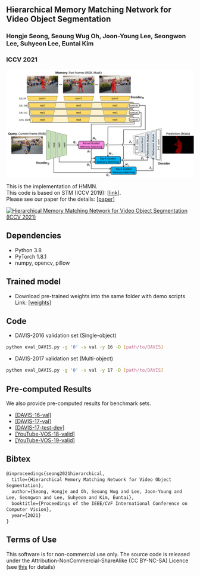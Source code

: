 ## Hierarchical Memory Matching Network for Video Object Segmentation
### Hongje Seong, Seoung Wug Oh, Joon-Young Lee, Seongwon Lee, Suhyeon Lee, Euntai Kim
### ICCV 2021

<img src="./img/main.jpg" alt="no_image"/>

This is the implementation of HMMN.  
This code is based on STM (ICCV 2019): [[link](https://github.com/seoungwugoh/STM)].  
Please see our paper for the details: [[paper]](https://arxiv.org/abs/2109.11404)

[![Hierarchical Memory Matching Network for Video Object Segmentation (ICCV 2021)](https://img.youtube.com/vi/zSofRzPImQY/0.jpg)](https://www.youtube.com/watch?v=zSofRzPImQY "Hierarchical Memory Matching Network for Video Object Segmentation (ICCV 2021)")

## Dependencies
* Python 3.8
* PyTorch 1.8.1
* numpy, opencv, pillow

## Trained model
* Download pre-trained weights into the same folder with demo scripts <br>Link: [[weights](https://drive.google.com/file/d/16vOMm7hIdmC6yL4FlBO4p_miTeUoskt7/view?usp=sharing)]


## Code
* DAVIS-2016 validation set (Single-object)
```bash
python eval_DAVIS.py -g '0' -s val -y 16 -D [path/to/DAVIS]
```
* DAVIS-2017 validation set (Multi-object)
```bash
python eval_DAVIS.py -g '0' -s val -y 17 -D [path/to/DAVIS]
```

## Pre-computed Results
We also provide pre-computed results for benchmark sets.
* [[DAVIS-16-val]](https://drive.google.com/file/d/1SqzBktU0DrSd5_vC7TVmPtXJBn3bqAfG/view?usp=sharing)
* [[DAVIS-17-val]](https://drive.google.com/file/d/1uDx8rPo91qEnoE_nBCYF-A-G8noRq6G8/view?usp=sharing)
* [[DAVIS-17-test-dev]](https://drive.google.com/file/d/18-p2ihxfHZisOghWiSpvlfbhpy1j1oSl/view?usp=sharing)
* [[YouTube-VOS-18-valid]](https://drive.google.com/file/d/1cE9rtqdafXGm7V3rP2ZSXq56atoXVUg3/view?usp=sharing)
* [[YouTube-VOS-19-valid]](https://drive.google.com/file/d/1bA2iv2KhjYGlw5i25dLPf24byt-5On2r/view?usp=sharing)


## Bibtex
```
@inproceedings{seong2021hierarchical,
  title={Hierarchical Memory Matching Network for Video Object Segmentation},
  author={Seong, Hongje and Oh, Seoung Wug and Lee, Joon-Young and Lee, Seongwon and Lee, Suhyeon and Kim, Euntai},
  booktitle={Proceedings of the IEEE/CVF International Conference on Computer Vision},
  year={2021}
}
```


## Terms of Use
This software is for non-commercial use only.
The source code is released under the Attribution-NonCommercial-ShareAlike (CC BY-NC-SA) Licence
(see [this](https://creativecommons.org/licenses/by-nc-sa/4.0/legalcode) for details)

